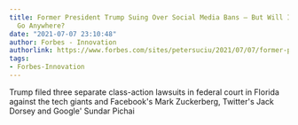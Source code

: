 ```yaml
---
title: Former President Trump Suing Over Social Media Bans – But Will It Actually
  Go Anywhere?
date: "2021-07-07 23:10:48"
author: Forbes - Innovation
authorlink: https://www.forbes.com/sites/petersuciu/2021/07/07/former-president-trump-suing-over-social-media-bans--but-will-it-actually-go-anywhere/
tags:
- Forbes-Innovation
---
```

Trump filed three separate class-action lawsuits in federal court in Florida against the tech giants and Facebook's Mark Zuckerberg, Twitter's Jack Dorsey and Google' Sundar Pichai